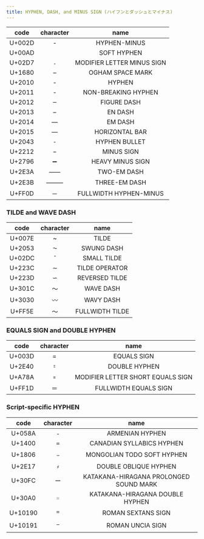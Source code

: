 ```yaml
---
title: HYPHEN, DASH, and MINUS SIGN (ハイフンとダッシュとマイナス)
---
```


|code|character|name|
|:---:|:---:|:---:|
|U+002D|&#x002D;|HYPHEN-MINUS|
|U+00AD|&#x00AD;|SOFT HYPHEN|
|U+02D7|&#x02D7;|MODIFIER LETTER MINUS SIGN|
|U+1680|&#x1680;|OGHAM SPACE MARK|
|U+2010|&#x2010;|HYPHEN|
|U+2011|&#x2011;|NON-BREAKING HYPHEN|
|U+2012|&#x2012;|FIGURE DASH|
|U+2013|&#x2013;|EN DASH|
|U+2014|&#x2014;|EM DASH|
|U+2015|&#x2015;|HORIZONTAL BAR|
|U+2043|&#x2043;|HYPHEN BULLET|
|U+2212|&#x2212;|MINUS SIGN|
|U+2796|&#x2796;|HEAVY MINUS SIGN|
|U+2E3A|&#x2E3A;|TWO-EM DASH|
|U+2E3B|&#x2E3B;|THREE-EM DASH|
|U+FF0D|&#xFF0D;|FULLWIDTH HYPHEN-MINUS|

### TILDE and WAVE DASH

|code|character|name|
|:---:|:---:|:---:|
|U+007E|&#x007E;|TILDE|
|U+2053|&#x2053;|SWUNG DASH|
|U+02DC|&#x02DC;|SMALL TILDE|
|U+223C|&#x223C;|TILDE OPERATOR|
|U+223D|&#x223D;|REVERSED TILDE|
|U+301C|&#x301C;|WAVE DASH|
|U+3030|&#x3030;|WAVY DASH|
|U+FF5E|&#xFF5E;|FULLWIDTH TILDE|

### EQUALS SIGN and DOUBLE HYPHEN

|code|character|name|
|:---:|:---:|:---:|
|U+003D|&#x003D;|EQUALS SIGN|
|U+2E40|&#x2E40;|DOUBLE HYPHEN|
|U+A78A|&#xA78A;|MODIFIER LETTER SHORT EQUALS SIGN|
|U+FF1D|&#xFF1D;|FULLWIDTH EQUALS SIGN|

### Script-specific HYPHEN

|code|character|name|
|:---:|:---:|:---:|
|U+058A|&#x058A;|ARMENIAN HYPHEN|
|U+1400|&#x1400;|CANADIAN SYLLABICS HYPHEN|
|U+1806|&#x1806;|MONGOLIAN TODO SOFT HYPHEN|
|U+2E17|&#x2E17;|DOUBLE OBLIQUE HYPHEN|
|U+30FC|&#x30FC;|KATAKANA-HIRAGANA PROLONGED SOUND MARK|
|U+30A0|&#x30A0;|KATAKANA-HIRAGANA DOUBLE HYPHEN|
|U+10190|&#x10190;|ROMAN SEXTANS SIGN|
|U+10191|&#x10191;|ROMAN UNCIA SIGN|
